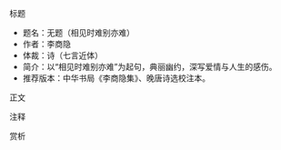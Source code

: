 标题
- 题名：无题（相见时难别亦难）
- 作者：李商隐
- 体裁：诗（七言近体）
- 简介：以“相见时难别亦难”为起句，典丽幽约，深写爱情与人生的感伤。
- 推荐版本：中华书局《李商隐集》、晚唐诗选校注本。

正文

注释

赏析
